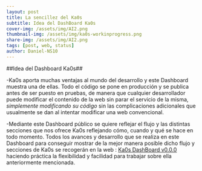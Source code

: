 ```yaml
---
layout: post
title: La sencillez del Ka0s
subtitle: Idea del DashBoard Ka0s
cover-img: /assets/img/AI2.png
thumbnail-img: /assets/img/ka0s-workinprogress.png
share-img: /assets/img/AI2.png
tags: [post, web, status]
author: Daniel-NS10
---
```

##Idea del Dashboard Ka0s##

-Ka0s aporta muchas ventajas al mundo del desarrollo y este Dashboard muestra una de ellas. Todo el código se pone en producción y se publica antes de ser puesto en pruebas,
de manera que cualquier desarrollador puede modificar el contenido de la web sin parar el servicio de la misma, *simplemente modificando su código*
sin las complicaciones adicionales que usualmente se dan al intentar modificar una web convencional.

-Mediante este Dashboard público se quiere reflejar el flujo y las distintas secciones que nos ofrece Ka0s reflejando cómo, cuando y qué se hace en todo momento. 
Todos los avances y desarrollo que se realiza en este Dashboard para conseguir mostrar de la mejor manera posible dicho flujo y secciones de Ka0s se recogerán en la web : [Ka0s DashBoard v0.0.0](https://www.ka0s.io/dashboard/Index.html)
haciendo práctica la flexibilidad y facilidad para trabajar sobre ella anteriormente mencionada.
